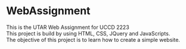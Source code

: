 # WebAssignment

This is the UTAR Web Assignment for UCCD 2223  
This project is build by using HTML, CSS, JQuery and JavaScripts.  
The objective of this project is to learn how to create a simple website.
